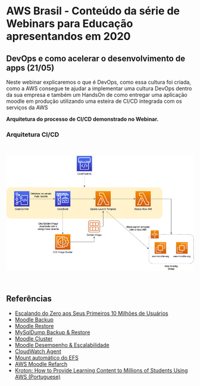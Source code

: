 # AWS Brasil - Conteúdo da série de Webinars para Educação apresentandos em 2020

## DevOps e como acelerar o desenvolvimento de apps (21/05)

Neste webinar explicaremos o que é DevOps, como essa cultura foi criada, como a AWS consegue te ajudar a implementar uma cultura DevOps dentro da sua empresa e também um HandsOn de como entregar uma aplicação moodle em produção utilizando uma esteira de CI/CD integrada com os serviços da AWS


**Arquitetura do processo de CI/CD demonstrado no Webinar.**

### Arquitetura CI/CD

</br>
<p align="center"><img src="images/Webinar_DevOps.png" width="512"/></p>
</br>


## Referências

- [Escalando do Zero aos Seus Primeiros 10 Milhões de Usuários](https://pt.slideshare.net/AmazonWebServices/escalando-do-zero-aos-seus-primeiros-10-milhes-de-usurios-arc203-sao-paulo-summit)
- [Moodle Backup](https://docs.moodle.org/38/en/Site_backup)
- [Moodle Restore](https://docs.moodle.org/38/en/Site_restore)
- [MySqlDump Backup & Restore](https://www.codigofonte.com.br/dicas/backup-e-restore-no-mysql-com-mysqldump)
- [Moodle Cluster](https://docs.moodle.org/38/en/Server_cluster)
- [Moodle Desempenho & Escalabilidade](https://docs.moodle.org/dev/Performance_and_scalability)
- [CloudWatch Agent](https://docs.aws.amazon.com/pt_br/AWSEC2/latest/UserGuide/mon-scripts.html#mon-scripts-permissions)
- [Mount automático do EFS](https://docs.aws.amazon.com/efs/latest/ug/mount-fs-auto-mount-onreboot.html)
- [AWS Moodle Refarch](https://github.com/aws-samples/aws-refarch-moodle)
- [Kroton: How to Provide Learning Content to Millions of Students Using AWS (Portuguese)](https://www.youtube.com/watch?v=aRM4Ja5KPIY)
